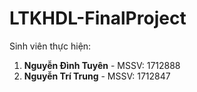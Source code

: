 # LTKHDL-FinalProject

Sinh viên thực hiện:
1) **Nguyễn Đình Tuyên**   - MSSV: 1712888
2) **Nguyễn Trí Trung**       - MSSV: 1712847

